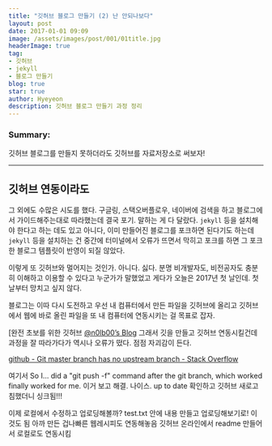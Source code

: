 ```yaml
---
title: "깃허브 블로그 만들기 (2) 난 안되나보다"
layout: post
date: 2017-01-01 09:09
image: /assets/images/post/001/01title.jpg
headerImage: true
tag:
- 깃허브
- jekyll
- 블로그 만들기
blog: true
star: true
author: Hyeyeon
description: 깃허브 블로그 만들기 과정 정리
---
```


### Summary:

깃허브 블로그를 만들지 못하더라도 깃허브를 자료저장소로 써보자!

---



## 깃허브 연동이라도

그 외에도 수많은 시도를 했다. 구글링, 스택오버플로우, 네이버에 검색을 하고 블로그에서 가이드해주는대로 따라했는데 결국 포기. 말하는 게 다 달랐다. `jekyll` 등을 설치해야 한다고 하는 데도 있고 아니다, 이미 만들어진 블로그를 포크하면 된다기도 하는데 `jekyll` 등을 설치하는 건 중간에 터미널에서 오류가 뜨면서 막히고 포크를 하면 그 포크한 블로그 템플릿이 반영이 되질 않았다.

이렇게 또 깃허브와 멀어지는 것인가. 아니다. 싫다. 분명 비개발자도, 비전공자도 충분히 이해하고 이용할 수 있다고 누군가가 말했었고 게다가 오늘은 2017년 첫 날인데. 첫 날부터 망치고 싶지 않다.

블로그는 이따 다시 도전하고 우선 내 컴퓨터에서 만든 파일을 깃허브에 올리고 깃허브에서 웹에 바로 올린 파일을 또 내 컴퓨터에 연동시키는 걸 목표로 잡자.

[완전 초보를 위한 깃허브
[@n0lb00’s Blog](https://nolboo.kim/blog/2013/10/06/github-for-beginner/)
그래서 깃을 만들고 깃허브 연동시킬건데 과정을 잘 따라가다가 역시나 오류가 떴다. 점점 자괴감이 든다.

[github - Git master branch has no upstream branch - Stack Overflow](https://stackoverflow.com/questions/16493396/git-master-branch-has-no-upstream-branch)

여기서 So I... did a "git push -f" command after the git branch, which worked finally worked for me. 이거 보고 해결. 나이스.
up to date 확인하고 깃허브 새로고침했더니 싱크됨!!!

이제 로컬에서 수정하고 업로딩해볼까?
test.txt 안에 내용 만들고 업로딩해보기로! 이것도 됨
아까 만든 겁나빠른 웹레시피도 연동해놓음
깃허브 온라인에서 readme 만들어서 로컬로도 연동시킴

